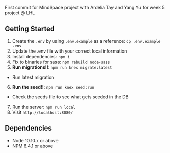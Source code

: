 First commit for MindSpace project with Ardelia Tay and Yang Yu for week 5 project @ LHL

## Getting Started

1. Create the `.env` by using `.env.example` as a reference: `cp .env.example .env`
2. Update the .env file with your correct local information
3. Install dependencies: `npm i`
4. Fix to binaries for sass: `npm rebuild node-sass`
5. **Run migrations!!**: `npm run knex migrate:latest`
  - Run latest migration
6. **Run the seed!!**: `npm run knex seed:run`
  - Check the seeds file to see what gets seeded in the DB
7. Run the server: `npm run local`
8. Visit `http://localhost:8080/`

## Dependencies

- Node 10.10.x or above
- NPM 6.4.1 or above
